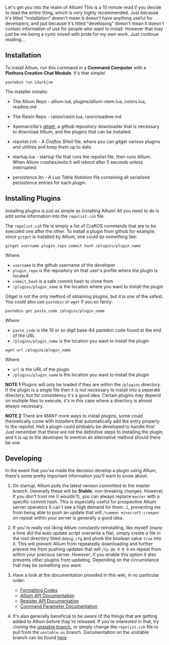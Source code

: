 Let's get you into the realm of Allium! This is a 10 minute read if you decide to read the entire thing, which is very highly recommended. Just because it's titled "installation" doesn't mean it doesn't have anything useful for developers, and jsut because it's titled "developing" doesn't mean it doesn't contain information of use for people who want to install. However that may just be me being a cynic mixed with pride for my own work. Just continue reading...

## Installation
To install Allium, run this command in a **Command Computer** with a **Plethora Creative Chat Module**. It's that simple!

`pastebin run LGwrkjxm`

The installer installs:

- The Allium Repo - allium.lua, plugins/allium-stem.lua, colors.lua, readme.md

- The Raisin Repo - raisin/raisin.lua, raisin/readme.md

- Apemanzilla's [gitget](http://www.computercraft.info/forums2/index.php?/topic/17387-gitget-version-2-release/), a github repository downloader that is necessary to download Allium, and the plugins that can be installed. 

- repolist.csh - A _Craftos SHell_ file, where you can gitget various plugins and utilities and keep them up to date.

- startup.lua - startup file that runs the repolist file, then runs Allium. When Allium crashes/exits it will reboot after 5 seconds unless interrupted.

- persistence.ltn - A _Lua Table Notation_ file containing all serialized persistence entries for each plugin.

## Installing Plugins
Installing plugins is just as simple as Installing Allium! All you need to do is add some information into the `repolist.csh` file.

The `repolist.csh` file is simply a list of CraftOS commands that are to be executed one after the other. To install a plugin from github for example, since `gitget` is installed by Allium, one could do something like:

```gitget username plugin_repo commit_hash /plugins/plugin_name```

Where:
- `username` is the github username of the developer
- `plugin_repo` is the repository on that user's profile where the plugin is located
- `commit_hash` is a safe commit hash to clone from
- `/plugins/plugin_name` is the location where you want to install the plugin

Gitget is not the only method of obtaining plugins, but it is one of the safest. You could also use `pastebin` or `wget` if you so fancy:

```pastebin get paste_code /plugins/plugin_name```

Where:
- `paste_code` is the 10 or so digit base-64 pastebin code found at the end of the URL
- `/plugins/plugin_name` is the location you want to install the plugin

```wget url /plugins/plugin_name```

Where:
- `url` is the URL of the plugin
- `/plugins/plugin_name` is the location you want to install the plugin

__NOTE 1__ Plugins will only be loaded if they are within the `/plugins` directory. If the plugin is a single file then it is not necessary to install into a seperate directory, but for consistency it's a good idea. Certain plugins may depend on multiple files to execute, it's in this case where a directory is almost always necessary.

__NOTE 2__ There are _MANY_ more ways to install plugins, some could theoretically come with installers that automatically add the entry properly to the repolist. Hell a plugin could probably be developed to handle this! Just remember that these are not the definitive steps to installing the plugin, and it is up to the developer to mention an alternative method should there be one.

## Developing
In the event that you've made the decision develop a plugin using Allium, there's some pretty important information you'll want to know about.

1. On startup, Allium pulls the latest version committed to the master branch. Generally these will be __Stable__, non-breaking changes. However, if you don't trust me (I wouldn't), you can always replace `master` with a specific commit hash. This is especially useful for prospective Allium server operators (I can't see a high demand for them...), preventing me from being able to push an update that will `/summon minecraft:creeper` on repeat within your server is generally a good idea. 

2. If you're really not liking Allium constantly reinstalling, like myself (many a time did the auto update script overwrite a file), simply create a file in the root directory titled `debug.cfg` and plonk the boolean value `true` into it. This will prevent Allium from repeatedly downloading and further prevent me from pushing updates that will `/tp @a 0 0 0` on repeat from within your precious server. _However_, if you enable this option it also prevents other plugins from updating. Depending on the circumstance that may be something you want.

3. Have a look at the documentation provided in this wiki, in no particular order:
    - [Formatting Codes](https://github.com/hugeblank/Allium/wiki/Formatting-Codes)
    - [Allium API Documentation](https://github.com/hugeblank/Allium/wiki/Allium-API)
    - [Register API Documentation](https://github.com/hugeblank/Allium/wiki/Register-API)
    - [Command Parameter Documentation](https://github.com/hugeblank/Allium/wiki/Command-Parameter)

4. It's also generally beneficial to be aware of the things that are getting added to Allium before thay're released. If you're interested in that, try cloning the [unstable branch](https://github.com/hugeblank/Allium/tree/unstable-as), or simply change the `repolist.csh` file to pull from the `unstable-as` branch. Documentation on the unstable branch can be found [here](https://github.com/hugeblank/Allium/wiki/Unstable)